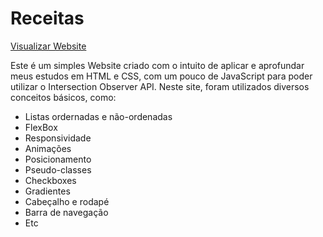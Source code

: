# Receitas
[Visualizar Website](https://arquiribeiro.github.io/Website-Receitas/)

Este é um simples Website criado com o intuito de aplicar e aprofundar meus estudos em HTML e CSS, com um pouco de JavaScript para poder utilizar o Intersection Observer API. Neste site, foram utilizados diversos conceitos básicos, como:
- Listas ordernadas e não-ordenadas
- FlexBox
- Responsividade
- Animações
- Posicionamento
- Pseudo-classes
- Checkboxes
- Gradientes
- Cabeçalho e rodapé
- Barra de navegação
- Etc
